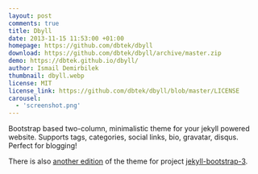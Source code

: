 ```yaml
---
layout: post
comments: true
title: Dbyll
date: 2013-11-15 11:53:00 +01:00
homepage: https://github.com/dbtek/dbyll
download: https://github.com/dbtek/dbyll/archive/master.zip
demo: https://dbtek.github.io/dbyll/
author: Ismail Demirbilek
thumbnail: dbyll.webp
license: MIT
license_link: https://github.com/dbtek/dbyll/blob/master/LICENSE
carousel:
  - 'screenshot.png'
---
```


Bootstrap based two-column, minimalistic theme for your jekyll powered website. Supports tags, categories, social links, bio, gravatar, disqus. Perfect for blogging!

There is also [another edition](https://github.com/jekyll-bs3/dbyll) of the theme for project [jekyll-bootstrap-3](https://github.com/dbtek/jekyll-bootstrap-3).
